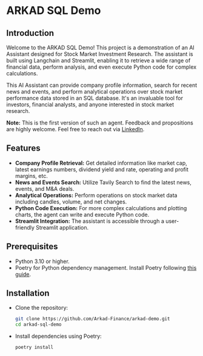 # ARKAD SQL Demo

## Introduction
Welcome to the ARKAD SQL Demo! This project is a demonstration of an AI Assistant designed for Stock Market Investment Research. The assistant is built using Langchain and Streamlit, enabling it to retrieve a wide range of financial data, perform analysis, and even execute Python code for complex calculations.

This AI Assistant can provide company profile information, search for recent news and events, and perform analytical operations over stock market performance data stored in an SQL database. It's an invaluable tool for investors, financial analysts, and anyone interested in stock market research.

**Note:** This is the first version of such an agent. Feedback and propositions are highly welcome. Feel free to reach out via [LinkedIn](https://www.linkedin.com/in/oleh-davydiuk/).

## Features
- **Company Profile Retrieval:** Get detailed information like market cap, latest earnings numbers, dividend yield and rate, operating and profit margins, etc.
- **News and Events Search:** Utilize Tavily Search to find the latest news, events, and M&A deals.
- **Analytical Operations:** Perform operations on stock market data including candles, volume, and net changes.
- **Python Code Execution:** For more complex calculations and plotting charts, the agent can write and execute Python code.
- **Streamlit Integration:** The assistant is accessible through a user-friendly Streamlit application.

## Prerequisites
- Python 3.10 or higher.
- Poetry for Python dependency management. Install Poetry following [this guide](https://www.digitalocean.com/community/tutorials/how-to-install-poetry-to-manage-python-dependencies-on-ubuntu-22-04).

## Installation
- Clone the repository:
    ```bash
    git clone https://github.com/Arkad-Finance/arkad-demo.git
    cd arkad-sql-demo
- Install dependencies using Poetry:
    ```bash
    poetry install
